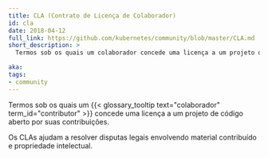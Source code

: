 ```yaml
---
title: CLA (Contrato de Licença de Colaborador)
id: cla
date: 2018-04-12
full_link: https://github.com/kubernetes/community/blob/master/CLA.md
short_description: >
  Termos sob os quais um colaborador concede uma licença a um projeto de código aberto por suas contribuições.

aka: 
tags:
- community
---
```

 Termos sob os quais um {{< glossary_tooltip text="colaborador" term_id="contributor" >}} concede uma licença a um projeto de código aberto por suas contribuições.

<!--more--> 

Os CLAs ajudam a resolver disputas legais envolvendo material contribuído e propriedade intelectual.
